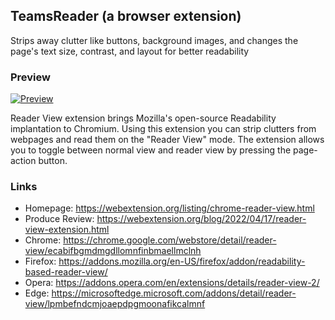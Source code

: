 ## TeamsReader (a browser extension)

Strips away clutter like buttons, background images, and changes the page's text size, contrast, and layout for better readability

### Preview

[![Preview](https://img.youtube.com/vi/_JCKc1CCOR0/0.jpg)](https://www.youtube.com/watch?v=_JCKc1CCOR0)

Reader View extension brings Mozilla's open-source Readability implantation to Chromium. Using this extension you can strip clutters from webpages and read them on the "Reader View" mode. The extension allows you to toggle between normal view and reader view by pressing the page-action button.

### Links

  * Homepage: https://webextension.org/listing/chrome-reader-view.html
  * Produce Review: https://webextension.org/blog/2022/04/17/reader-view-extension.html
  * Chrome: https://chrome.google.com/webstore/detail/reader-view/ecabifbgmdmgdllomnfinbmaellmclnh
  * Firefox: https://addons.mozilla.org/en-US/firefox/addon/readability-based-reader-view/
  * Opera: https://addons.opera.com/en/extensions/details/reader-view-2/
  * Edge: https://microsoftedge.microsoft.com/addons/detail/reader-view/lpmbefndcmjoaepdpgmoonafikcalmnf
